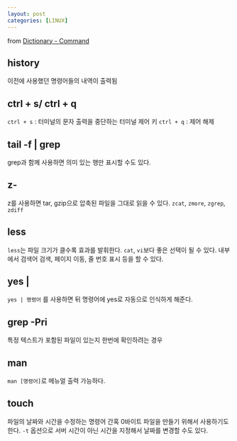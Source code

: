 ```yaml
---
layout: post
categories: [LINUX]
---
```

from [Dictionary - Command](https://github.com/newkayak12/Dictionary/blob/master/linux/Command.md)

## history
이전에 사용했던 명령어들의 내역이 출력됨

## ctrl + s/ ctrl + q
`ctrl + s` : 터미널의 문자 출력을 중단하는 터미널 제어 키
`ctrl + q` : 제어 해제

## tail -f | grep
grep과 함께 사용하면 의미 있는 행만 표시할 수도 있다.

## z-
z를 사용하면 tar, gzip으로 압축된 파일을 그대로 읽을 수 있다.
`zcat`, `zmore`, `zgrep`, `zdiff`

## less
`less`는 파일 크기가 클수록 효과를 발휘한다. `cat`, `vi`보다 좋은 선택이 될 수 있다. 내부에서 검색어 검색, 페이지 이동, 줄 번호 표시 등을 할 수 있다.

## yes | 
`yes | 명령어` 를 사용하면 뒤 명령어에 yes로 자동으로 인식하게 해준다.

## grep -Pri
특정 텍스트가 포함된 파일이 있는지 한번에 확인하려는 경우

## man
`man [명령어]`로 메뉴얼 출력 가능하다.

## touch
파일의 날짜와 시간을 수정하는 명령어
간혹 0바이트 파일을 만들기 위해서 사용하기도 한다.
`-t` 옵션으로 서버 시간이 아닌 시간을 지정해서 날짜를 변경할 수도 있다.
